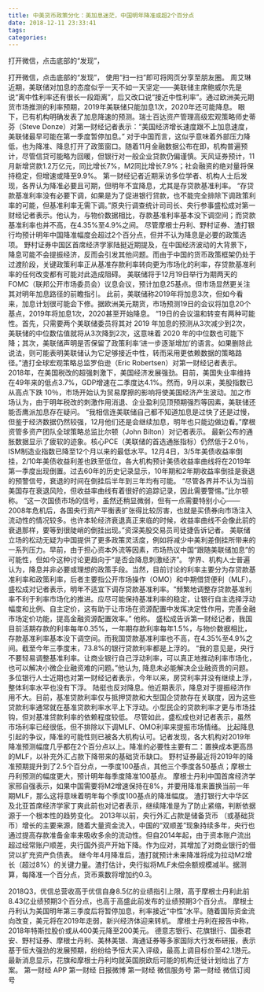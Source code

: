 ```yaml
---
title: 中美货币政策分化：美加息迷茫，中国明年降准或超2个百分点
date: 2018-12-11 23:33:41
tags: 
categories: 
---
```

打开微信，点击底部的“发现”，
<!-- more -->
打开微信，点击底部的“发现”，
使用“扫一扫”即可将网页分享至朋友圈。
周艾琳
近期，美联储对加息的态度似乎一天不如一天坚定——美联储主席鲍威尔先是说“离中性利率还有很长一段距离”，后又改口说“接近中性利率”。通过欧洲美元期货市场推测的利率预期，2019年美联储只能加息1次，2020年还可能降息。
眼下，已有机构明确发表了加息降速的预测。瑞士百达资产管理高级宏观策略师史蒂芬（Steve Donze）对第一财经记者表示：“美国经济增长速度跟不上加息速度，美联储最早可能在第一季度暂停加息。”
对于中国而言，这似乎意味着外部压力降低，也为降准、降息打开了政策窗口。随着11月金融数据公布在即，机构普遍预计，尽管信贷可能略为回暖，但银行对一般企业贷款仍偏谨慎。天风证券预计，11月新增贷款1.2万亿元，同比增长7%，M2同比增长7.9%；社会融资的绝对量将保持稳定，但增速或降至9.9%。
第一财经记者近期采访多位学者、机构人士后发现，各界认为降准必要且可期，但明年不宜降息，尤其是存贷款基准利率。
“存贷款基准利率没有必要下调，如果是为了促进银行贷款，也不能完全排除下调政策利率的可能，但基准利率无需下调。”原央行调查统计司司长、央行参事盛松成对第一财经记者表示。他认为，与物价数据相比，存款基准利率基本没下调空间；而贷款基准利率也并不高，在4.35%至4.9%之间。
尽管摩根士丹利、野村证券、渣打银行均预计明年中国降准幅度会超过2个百分点，但并不认为降息是必要的政策选项。
野村证券中国区首席经济学家陆挺近期提及，在中国经济波动的大背景下，降息可能不会提振经济，反而会引发其他问题。而由于中国的货币政策框架仍处于过渡阶段，关键政策利率正从基准存款利率转向更为市场化的利率，存贷款基准利率的任何改变都有可能对此造成阻碍。
美联储将于12月19日举行为期两天的FOMC（联邦公开市场委员会）议息会议，预计加息25基点。但市场显然更关注其对明年加息路径的前瞻指引。
此前，美联储称2019年将加息3次，但如今看来，加息计划很可能会下修。据欧洲美元期货，市场预测19日的会议将加息20个基点，2019年将加息1次，2020甚至开始降息。
“19日的会议温和转变有两种可能性。首先，只需要两个美联储委员将其对 2019 年加息的预测从3次减少到2次，美联储的中位数估值就将从3次降到2次，这意味着 2020 年的中位数也可能下降；其次，美联储声明是否保留了政策利率‘进一步逐渐增加’的语言。如果删除此说法，则可能表明美联储认为它足够接近中性，转而采用更依赖数据的策略路径。”渣打全球宏观策略总监罗伯逊（Eric Robertsen）对第一财经记者表示。
2018年，在美国税改的超强刺激下，美国经济发展强劲。目前，美国失业率维持在49年来的低点3.7%，GDP增速在二季度达4.1%。然而，9月以来，美股指数已从高点下跌 10％，市场开始认为贸易摩擦的影响将使美国经济产生波动。加之市场认为，由于明年税改的刺激作用消退、企业盈利见顶预期强烈等因素，美联储还能否鹰派加息存在疑问。
“我相信连美联储自己都不知道加息是过快了还是过慢，但鉴于经济数据仍然较强，12月他们还是会继续加息，明年也只能边做边看。”摩根资管多资产团队全球策略总监比尔顿（John Bilton）对记者表示。
最新公布的通胀数据显示了疲软的迹象。核心PCE（美联储的首选通胀指标）仍然低于2.0％，ISM制造业指数已降至12个月以来的最低水平。12月4日，3/5年美债收益率倒挂，2/10年美债收益利差也跌至低位，各大机构预计美债收益率曲线将在2019年第一季度出现倒置。过去60年的历史记录显示，10年期和2年期收益率倒挂是衰退的预警信号，衰退的时间在倒挂后半年到三年均有可能。
“尽管各界并不认为当前美国存在衰退风险，但收益率曲线有着很好的追踪记录，因此需要警惕。”比尔顿称。
“这一次国债市场的信号，虽然还稍显微弱，但有一点需要特别小心——2008年危机后，各国央行资产平衡表扩张得比较厉害，也就是买债券向市场注入流动性的情况较多。也许本轮经济衰退真正来临的时候，收益率曲线不会像此前的衰退那样，要等到很陡峭的倒挂出现。”资深美股交易员司徒捷告诉记者。
美联储立场的松动无疑为中国提供了更多政策灵活度，例如将减少中美利差倒挂所带来的一系列压力。早前，由于担心资本外流等因素，市场热议中国“跟随美联储加息”的可能性，但如今这种讨论更趋向于“是否会降息刺激经济”。
学界、机构人士普遍认为，降息并非必要或理想的政策手段。当然，目前讨论的利率主要分为存贷款基准利率和政策利率，后者主要指公开市场操作（OMO）和中期借贷便利（MLF）。
盛松成对记者表示，明年不适宜下调存贷款基准利率。“频繁地调整存贷款基准利率不利于利率市场化的推进。应尽可能保持基准利率的稳定，让银行自主选择浮动幅度和比例、自主定价，这有助于让市场在资源配置中发挥决定性作用，完善金融市场定价功能，提高金融资源配置效率。” 他称。
盛松成告诉第一财经记者，我国目前活期存款的利率每年0.35%，一年期存款利率每年1.5%，与物价数据相比，存款基准利率基本没下调空间。而我国贷款基准利率也不高，在4.35%至4.9%之间。截至今年三季度末，73.8%的银行贷款利率都是上浮的。
“我的意见是，央行不要轻易调整基准利率。让商业银行自己浮动利率，可以真正地推动利率市场化，也可以解决小微企业融资难的问题。”他认为, 降息未必能解决企业融资贵的问题。
多位银行人士近期也对第一财经记者表示，今年以来，房贷利率并没有继续上浮，整体利率水平也没有下浮。
陆挺也反对降息。他近期表示，降息对于提振经济作用不大。目前，基准贷款利率仅与抵押贷款和大型国企贷款存在关联度，因为这些贷款利率通常就在基准贷款利率水平上下浮动。小型民企的贷款利率才更与市场挂钩，但对基准贷款利率的依赖程度较低。
尽管如此，盛松成也对记者表示，虽然市场利率已经很低，但不排除以下调MLF、OMO利率来提振市场情绪。
比起降息引起的争议，降准的可能性则已被各大机构认可。记者发现，各大机构对2019年降准预测幅度几乎都在2个百分点以上。降准的必要性主要有二：置换成本更高昂的MLF，以补充外汇占款下降带来的基础货币缺口。
野村证券最近将2019年的降准预期提升到了2.5个百分点，一季度100基点，其他三个季度各50基点；摩根士丹利预测的幅度更大，预计明年每季度降准100基点。
摩根士丹利中国首席经济学家邢自强表示，如果中国需要将M2增速保持在8%，并要用降准来置换当前一年期MLF，那么这将意味着明年每个季度100基点的降准幅度。
渣打银行大中华区及北亚首席经济学家丁爽此前也对记者表示，继续降准是为了防止紧缩，判断依据源于一个根本性的趋势变化。
2013年以前，央行外汇占款是储备货币 （或基础货币）增长的主要来源，随着大量资金流入，中国的“双顺差”现象持续多年，央行也通过提高存款准备金率来吸收多余的流动性。但自2014年起，由于资本账户流出超过经常账户顺差，央行国外资产开始下降。作为应对，其增加了对商业银行的借贷以扩充资产负债表。
继今年4月降准后，渣打就预计未来降准将成为拉动M2增长（超过8%）的关键力量。渣打估计，央行拟将MLF未偿余额规模减半。据测算，每降准一个百分点，货币乘数将增加约0.3。
 
 
2018Q3，优信总营收高于优信自身8.5亿的业绩指引上限，高于摩根士丹利此前8.43亿业绩预期3个百分点，也高于高盛此前发布的业绩预期3个百分点。
摩根士丹利认为美国明年第三季度后将暂停加息，利率接近“中性”水平。随着国际资金流向改变，美元将在2019年走弱，新兴经济体迎来转机。
摩根士丹利在报告中称，2018年特斯拉股价或从400美元降至200美元。
德意志银行、花旗银行、国泰君安、野村证券、摩根士丹利、美林美银、海通证券等多家国际大行发布研报，表示基于恒大强劲的发展预期，纷纷给予恒大买入评级，最高上调目标价至42.1港元。
最新消息显示，花旗和摩根士丹利均就英国脱欧后可能的机构迁徙计划给出了方案。
第一财经
APP
第一财经
日报微博
第一财经
微信服务号
第一财经
微信订阅号
